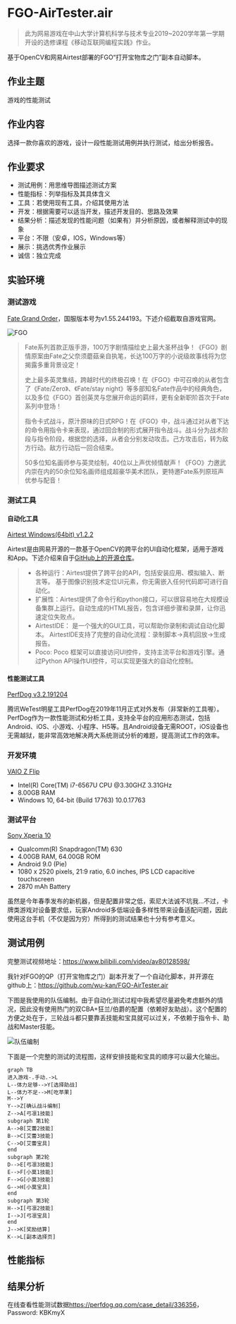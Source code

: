 # FGO-AirTester.air

> 此为网易游戏在中山大学计算机科学与技术专业2019~2020学年第一学期开设的选修课程《移动互联网编程实践》作业。

基于OpenCV和网易Airtest部署的FGO“打开宝物库之门”副本自动脚本。

## 作业主题

游戏的性能测试

## 作业内容

选择一款你喜欢的游戏，设计一段性能测试用例并执行测试，给出分析报告。

## 作业要求

- 测试用例：用思维导图描述测试方案
- 性能指标：列举指标及其具体含义
- 工具：若使用现有工具，介绍其使用方法
- 开发：根据需要可以适当开发，描述开发目的、思路及效果
- 结果分析：描述发现的性能问题（如果有）并分析原因，或者解释测试中的现象
- 平台：不限（安卓，IOS，Windows等）
- 展示：挑选优秀作业展示
- 诚信：独立完成

## 实验环境

### 测试游戏

[Fate Grand Order](https://game.bilibili.com/fgo/)，国服版本号为v1.55.244193。下述介绍截取自游戏官网。

![FGO](https://static.biligame.com/fgo/gw/pc/img/world/world1.jpg)

> Fate系列首款正版手游，100万字剧情描绘史上最大圣杯战争！《FGO》剧情原案由Fate之父奈须蘑菇亲自执笔，长达100万字的小说级故事线将为您揭露多重背景设定！
>
> 史上最多英灵集结，跨越时代的终极召唤！在《FGO》中可召唤的从者包含了《Fate/Zero》、《Fate/stay night》等多部知名Fate作品中的经典角色，以及多位《FGO》首创英灵与您展开命运的羁绊，更有全新职阶首次于Fate系列中登场！
>
> 指令卡式战斗，原汁原味的日式RPG！在《FGO》中，战斗通过对从者下达的命令用指令卡来表现，通过回合制的形式展开指令战斗。战斗分为战术阶段与指令阶段，根据您的选择，从者会分别发动攻击。己方攻击后，转为敌方行动。敌方行动后一回合结束。
>
> 50多位知名画师参与英灵绘制，40位以上声优倾情献声！《FGO》力邀武内崇在内的50余位知名画师组成超豪华美术团队，更特邀Fate系列原班声优参与配音！

### 测试工具

#### 自动化工具

[Airtest Windows(64bit) v1.2.2](http://airtest.netease.com/index.html)

Airtest是由网易开源的一款基于OpenCV的跨平台的UI自动化框架，适用于游戏和App。下述介绍来自于[GitHub上的开源仓库](https://github.com/AirtestProject/Airtest/blob/master/README_zh.md)。

> - 各种运行：Airtest提供了跨平台的API，包括安装应用、模拟输入、断言等。 基于图像识别技术定位UI元素，你无需嵌入任何代码即可进行自动化。
> - 扩展性：Airtest提供了命令行和python接口，可以很容易地在大规模设备集群上运行。自动生成的HTML报告，包含详细步骤和录屏，让你迅速定位失败点。
> - AirtestIDE： 是一个强大的GUI工具，可以帮助你录制和调试自动化脚本。 AirtestIDE支持了完整的自动化流程：录制脚本->真机回放->生成报告。
> - Poco: Poco 框架可以直接访问UI控件，支持主流平台和游戏引擎。通过Python API操作UI控件，可以实现更强大的自动化控制。

#### 性能测试工具

[PerfDog v3.2.191204](https://perfdog.qq.com/)

腾讯WeTest明星工具PerfDog在2019年11月正式对外发布（非常新的工具喔）。PerfDog作为一款性能测试和分析工具，支持全平台的应用形态测试，包括Android、iOS、小游戏、小程序、H5等。且Android设备无需ROOT，iOS设备也无需越狱，能非常高效地解决两大系统测试分析的难题，提高测试工作的效率。

### 开发环境

[VAIO Z Flip](https://us.vaio.com/products/vaio-z-flip)

- Intel(R) Core(TM) i7-6567U CPU @3.30GHZ 3.31GHz
- 8.00GB RAM
- Windows 10, 64-bit (Build 17763) 10.0.17763

### 测试平台

[Sony Xperia 10](https://www.sonymobile.com/hk/products/phones/xperia-10/)

- Qualcomm(R) Snapdragon(TM) 630
- 4.00GB RAM, 64.00GB ROM
- Android 9.0 (Pie)
- 1080 x 2520 pixels, 21:9 ratio, 6.0 inches, IPS LCD capacitive touchscreen
- 2870 mAh Battery

虽然是今年春季发布的新机器，但是配置非常之低，索尼大法诚不坑我…不过，卡牌类游戏对设备要求低，玩家Android多低端设备多样性带来设备适配问题，因此使用这台手机（不仅是因为穷）所得到的测试结果也十分有参考意义。

## 测试用例

完整测试视频地址：<https://www.bilibili.com/video/av80128598/>

我针对FGO的QP（打开宝物库之门）副本开发了一个自动化脚本，并开源在github上：<https://github.com/wu-kan/FGO-AirTester.air>

下图是我使用的队伍编制。由于自动化测试过程中我希望尽量避免考虑额外的情况，因此没有使用热门的双CBA+狂兰/伯爵的配置（依赖好友助战）。这个配置的方便之处在于，三轮战斗都只要靠丢技能和宝具就可以过关，不依赖于指令卡、助战和Master技能。

![队伍编制](/public/image/2019-12-22-1.jpg)

下面是一个完整的测试的流程图，这样安排技能和宝具的顺序可以最大化输出。

```mermaid
graph TB
进入游戏-.手动.->L
L--体力足够-->Y[选择助战]
L--体力不足-->M[吃苹果]
M-->Y
Y-->Z[确认战斗编制]
Z-->A[弓凛1技能]
subgraph 第1轮
A-->B[艾蕾2技能]
B-->C[艾蕾3技能]
C-->D[艾蕾宝具]
end
subgraph 第2轮
D-->E[弓凛3技能]
E-->F[小莫1技能]
F-->G[小莫3技能]
G-->H[小莫宝具]
end
subgraph 第3轮
H-->I[弓凛2技能]
I-->J[弓凛宝具]
end
J-->K[奖励结算]
K-->L[副本选择页]
```

## 性能指标

## 结果分析

在线查看性能测试数据<https://perfdog.qq.com/case_detail/336356>，Password: KBKmyX

